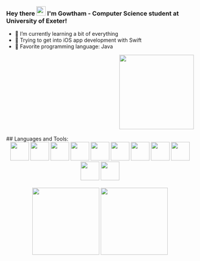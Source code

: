 ### Hey there <img src="https://media.giphy.com/media/hvRJCLFzcasrR4ia7z/giphy.gif" width="25px"> I'm Gowtham - Computer Science student at University of Exeter! 

- 🐢 I’m currently learning a bit of everything
- 👾 Trying to get into iOS app development with Swift
- 🐳 Favorite programming language: Java
<div align="right" width="200">
  <img src="https://user-images.githubusercontent.com/5713670/87202985-820dcb80-c2b6-11ea-9f56-7ec461c497c3.gif" width="200"/>
</div>

<br>
## Languages and Tools:
<div align="center">
  <code><img height="50" src="https://image.flaticon.com/icons/svg/2861/2861557.svg"></code>
  <code><img height="50" src="https://image.flaticon.com/icons/svg/3190/3190604.svg"></code>
  <code><img height="50" src="https://image.flaticon.com/icons/svg/2942/2942156.svg"></code>
  <code><img height="50" src="https://img.icons8.com/color/48/000000/golang.png"></code>
  <code><img height="50" src="https://image.flaticon.com/icons/svg/1628/1628182.svg"></code>
  <code><img height="50" src="https://image.flaticon.com/icons/png/512/2085/2085061.png"></code>
  <code><img height="50" src="https://image.flaticon.com/icons/svg/2535/2535543.svg"></code>
  <code><img height="50" src="https://cdn.icon-icons.com/icons2/1508/PNG/512/matlab_104289.png"></code>
  <code><img height="50" src="https://image.flaticon.com/icons/svg/2721/2721297.svg"></code>
  <code><img height="50" src="https://image.flaticon.com/icons/svg/752/752605.svg"></code>
  <code><img height="50" src="https://image.flaticon.com/icons/svg/1680/1680899.svg"></code>
</div>
<br>

<div align="center">
  <img height="180em" src="https://github-readme-stats-three-sepia.vercel.app/api?username=gowth6m&show_icons=true&hide_border=false&theme=gotham" />
  <img height="180em" src="https://github-readme-stats-three-sepia.vercel.app/api/top-langs/?username=gowth6m&layout=compact&exclude_repo=github-readme-stats&hide_border=false&theme=gotham" />
</div>


[website]: https://gowtham.co.uk/
[linkedin]: https://linkedin.com/in/gowtham4n/
